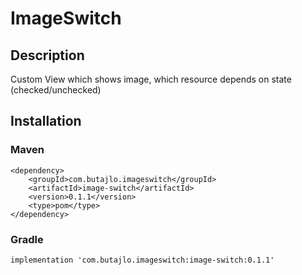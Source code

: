 # ImageSwitch
## Description
Custom View which shows image, which resource depends on state (checked/unchecked)

## Installation
### Maven
    <dependency>
        <groupId>com.butajlo.imageswitch</groupId>
        <artifactId>image-switch</artifactId>
        <version>0.1.1</version>
        <type>pom</type>
    </dependency>

### Gradle
    implementation 'com.butajlo.imageswitch:image-switch:0.1.1'
